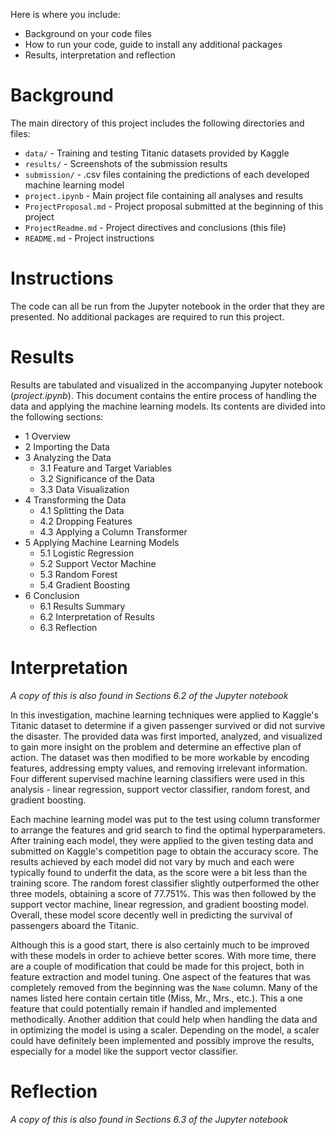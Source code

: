 Here is where you include:
  - Background on your code files
  - How to run your code, guide to install any additional packages
  - Results, interpretation and reflection

# Background
The main directory of this project includes the following directories and files:
- `data/` - Training and testing Titanic datasets provided by Kaggle
- `results/` - Screenshots of the submission results
- `submission/` - .csv files containing the predictions of each developed machine learning model
- `project.ipynb` - Main project file containing all analyses and results
- `ProjectProposal.md` - Project proposal submitted at the beginning of this project
- `ProjectReadme.md` - Project directives and conclusions (this file)
- `README.md` - Project instructions

# Instructions
The code can all be run from the Jupyter notebook in the order that they are presented. No additional packages are required to run this project.

# Results

Results are tabulated and visualized in the accompanying Jupyter notebook (*project.ipynb*). This document contains the entire process of handling the data and applying the machine learning models. Its contents are divided into the following sections:

- 1 Overview
- 2 Importing the Data
- 3 Analyzing the Data
    - 3.1 Feature and Target Variables
    - 3.2 Significance of the Data
    - 3.3 Data Visualization
- 4 Transforming the Data
    - 4.1 Splitting the Data
    - 4.2 Dropping Features
    - 4.3 Applying a Column Transformer
- 5 Applying Machine Learning Models
    - 5.1 Logistic Regression
    - 5.2 Support Vector Machine
    - 5.3 Random Forest
    - 5.4 Gradient Boosting
- 6 Conclusion
    - 6.1 Results Summary
    - 6.2 Interpretation of Results
    - 6.3 Reflection

# Interpretation

*A copy of this is also found in Sections 6.2 of the Jupyter notebook*

In this investigation, machine learning techniques were applied to Kaggle's Titanic dataset to determine if a given passenger survived or did not survive the disaster. The provided data was first imported, analyzed, and visualized to gain more insight on the problem and determine an effective plan of action. The dataset was then modified to be more workable by encoding features, addressing empty values, and removing irrelevant information. Four different supervised machine learning classifiers were used in this analysis - linear regression, support vector classifier, random forest, and gradient boosting.

Each machine learning model was put to the test using column transformer to arrange the features and grid search to find the optimal hyperparameters. After training each model, they were applied to the given testing data and submitted on Kaggle's competition page to obtain the accuracy score. The results achieved by each model did not vary by much and each were typically found to underfit the data, as the score were a bit less than the training score. The random forest classifier slightly outperformed the other three models, obtaining a score of 77.751%. This was then followed by the support vector machine, linear regression, and gradient boosting model. Overall, these model score decently well in predicting the survival of passengers aboard the Titanic.

Although this is a good start, there is also certainly much to be improved with these models in order to achieve better scores. With more time, there are a couple of modification that could be made for this project, both in feature extraction and model tuning. One aspect of the features that was completely removed from the beginning was the `Name` column. Many of the names listed here contain certain title (Miss, Mr., Mrs., etc.). This a one feature that could potentially remain if handled and implemented methodically. Another addition that could help when handling the data and in optimizing the model is using a scaler. Depending on the model, a scaler could have definitely been implemented and possibly improve the results, especially for a model like the support vector classifier.

  # Reflection

  *A copy of this is also found in Sections 6.3 of the Jupyter notebook*